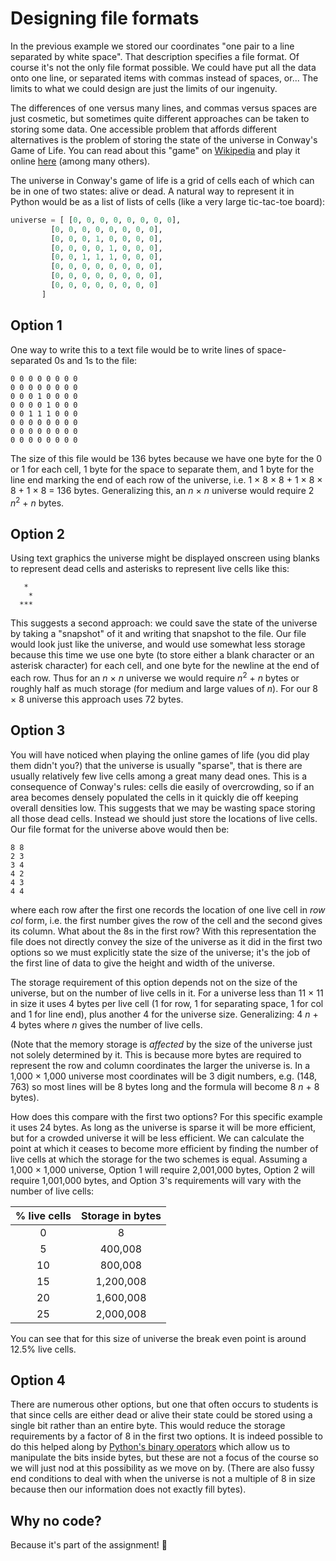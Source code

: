 # Designing file formats

In the previous example we stored our coordinates "one pair to a line separated by white space". That description specifies a file format. Of course it's not the only file format possible. We could have put all the data onto one line, or separated items with commas instead of spaces, or... The limits to what we could design are just the limits of our ingenuity.

The differences of one versus many lines, and commas versus spaces are just cosmetic, but sometimes quite different approaches can be taken to storing some data. One accessible problem that affords different alternatives is the problem of storing the state of the universe in Conway's Game of Life. You can read about this "game" on [Wikipedia](http://en.wikipedia.org/wiki/Conway's_Game_of_Life) and play it online [here](http://www.bitstorm.org/gameoflife/) (among many others).

The universe in Conway's game of life is a grid of cells each of which can be in one of two states: alive or dead. A natural way to represent it in Python would be as a list of lists of cells (like a very large tic-tac-toe board):

```python
universe = [ [0, 0, 0, 0, 0, 0, 0, 0],
         [0, 0, 0, 0, 0, 0, 0, 0],
         [0, 0, 0, 1, 0, 0, 0, 0],
         [0, 0, 0, 0, 1, 0, 0, 0],
         [0, 0, 1, 1, 1, 0, 0, 0],
         [0, 0, 0, 0, 0, 0, 0, 0],
         [0, 0, 0, 0, 0, 0, 0, 0],
         [0, 0, 0, 0, 0, 0, 0, 0]
       ]
```

## Option 1

One way to write this to a text file would be to write lines of space-separated 0s and 1s to the file:

```plaintext
0 0 0 0 0 0 0 0
0 0 0 0 0 0 0 0
0 0 0 1 0 0 0 0
0 0 0 0 1 0 0 0
0 0 1 1 1 0 0 0
0 0 0 0 0 0 0 0
0 0 0 0 0 0 0 0
0 0 0 0 0 0 0 0
```

The size of this file would be 136 bytes because we have one byte for the 0 or 1 for each cell, 1 byte for the space to separate them, and 1 byte for the line end marking the end of each row of the universe, i.e. 1 × 8 × 8 + 1 × 8 × 8 + 1 × 8 = 136 bytes. Generalizing this, an _n_ × _n_ universe would require 2 _n_<sup>2</sup> + _n_ bytes.

## Option 2

Using text graphics the universe might be displayed onscreen using blanks to represent dead cells and asterisks to represent live cells like this:

```
   *
    *
  ***
```

This suggests a second approach: we could save the state of the universe by taking a "snapshot" of it and writing that snapshot to the file. Our file would look just like the universe, and would use somewhat less storage because this time we use one byte (to store either a blank character or an asterisk character) for each cell, and one byte for the newline at the end of each row. Thus for an _n_ × _n_ universe we would require _n_<sup>2</sup> + _n_ bytes or roughly half as much storage (for medium and large values of _n_). For our 8 × 8 universe this approach uses 72 bytes.

## Option 3

You will have noticed when playing the online games of life (you did play them didn't you?) that the universe is usually "sparse", that is there are usually relatively few live cells among a great many dead ones. This is a consequence of Conway's rules: cells die easily of overcrowding, so if an area becomes densely populated the cells in it quickly die off keeping overall densities low. This suggests that we may be wasting space storing all those dead cells. Instead we should just store the locations of live cells. Our file format for the universe above would then be:

```
8 8
2 3
3 4
4 2
4 3
4 4
```

where each row after the first one records the location of one live cell in _row col_ form, i.e. the first number gives the row of the cell and the second gives its column. What about the 8s in the first row? With this representation the file does not directly convey the size of the universe as it did in the first two options so we must explicitly state the size of the universe; it's the job of the first line of data to give the height and width of the universe.

The storage requirement of this option depends not on the size of the universe, but on the number of live cells in it. For a universe less than 11 × 11 in size it uses 4 bytes per live cell (1 for row, 1 for separating space, 1 for col and 1 for line end), plus another 4 for the universe size. Generalizing: 4 _n_ + 4 bytes where _n_ gives the number of live cells.

(Note that the memory storage is _affected_ by the size of the universe just not solely determined by it. This is because more bytes are required to represent the row and column coordinates the larger the universe is. In a 1,000 × 1,000 universe most coordinates will be 3 digit numbers, e.g. (148, 763) so most lines will be 8 bytes long and the formula will become 8 _n_ + 8 bytes).

How does this compare with the first two options? For this specific example it uses 24 bytes. As long as the universe is sparse it will be more efficient, but for a crowded universe it will be less efficient. We can calculate the point at which it ceases to become more efficient by finding the number of live cells at which the storage for the two schemes is equal. Assuming a 1,000 × 1,000 universe, Option 1 will require 2,001,000 bytes, Option 2 will require 1,001,000 bytes, and Option 3's requirements will vary with the number of live cells:


| % live cells | Storage in bytes |
| :---: |:--:|
| 0 | 8 |
| 5 | 400,008 |
| 10 | 800,008 |
| 15 | 1,200,008 |
| 20 | 1,600,008 |
| 25 | 2,000,008 |

You can see that for this size of universe the break even point is around 12.5% live cells.

## Option 4

There are numerous other options, but one that often occurs to students is that since cells are either dead or alive their state could be stored using a single bit rather than an entire byte. This would reduce the storage requirements by a factor of 8 in the first two options. It is indeed possible to do this helped along by [Python's binary operators](http://docs.python.org/reference/expressions.html#binary-bitwise-operations) which allow us to manipulate the bits inside bytes, but these are not a focus of the course so we will just nod at this possibility as we move on by. (There are also fussy end conditions to deal with when the universe is not a multiple of 8 in size because then our information does not exactly fill bytes).

## Why no code?

Because it's part of the assignment! 🫣
